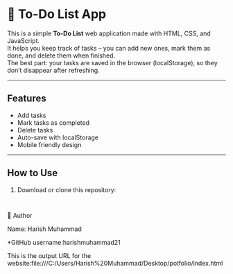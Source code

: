 # 📝 To-Do List App

This is a simple **To-Do List** web application made with HTML, CSS, and JavaScript.  
It helps you keep track of tasks – you can add new ones, mark them as done, and delete them when finished.  
The best part: your tasks are saved in the browser (localStorage), so they don’t disappear after refreshing.

---

## Features
- Add tasks  
- Mark tasks as completed  
- Delete tasks  
- Auto-save with localStorage  
- Mobile friendly design  

---

## How to Use
1. Download or clone this repository:
   ```bash
  
👤 Author


Name: Harish Muhammad


*GitHub username:harishmuhammad21


This is the output URL for the website:file:///C:/Users/Harish%20Muhammad/Desktop/potfolio/index.html
